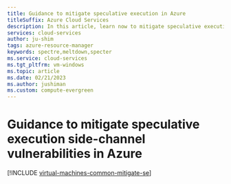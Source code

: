 ```yaml
---
title: Guidance to mitigate speculative execution in Azure
titleSuffix: Azure Cloud Services
description: In this article, learn now to mitigate speculative execution side-channel vulnerabilities in Azure.
services: cloud-services
author: ju-shim
tags: azure-resource-manager
keywords: spectre,meltdown,specter
ms.service: cloud-services
ms.tgt_pltfrm: vm-windows
ms.topic: article
ms.date: 02/21/2023
ms.author: jushiman
ms.custom: compute-evergreen
---
```




# Guidance to mitigate speculative execution side-channel vulnerabilities in Azure

[!INCLUDE [virtual-machines-common-mitigate-se](~/reusable-content/ce-skilling/azure/includes/virtual-machines-common-mitigate-se.md)]
